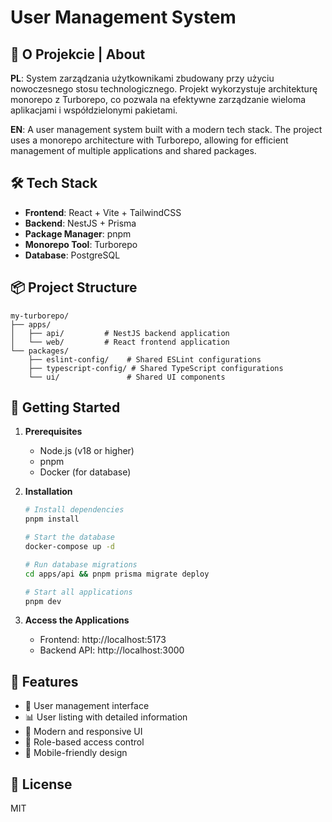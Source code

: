 # User Management System

## 🌟 O Projekcie | About

**PL**: System zarządzania użytkownikami zbudowany przy użyciu nowoczesnego stosu technologicznego. Projekt wykorzystuje architekturę monorepo z Turborepo, co pozwala na efektywne zarządzanie wieloma aplikacjami i współdzielonymi pakietami.

**EN**: A user management system built with a modern tech stack. The project uses a monorepo architecture with Turborepo, allowing for efficient management of multiple applications and shared packages.

## 🛠 Tech Stack

- **Frontend**: React + Vite + TailwindCSS
- **Backend**: NestJS + Prisma
- **Package Manager**: pnpm
- **Monorepo Tool**: Turborepo
- **Database**: PostgreSQL

## 📦 Project Structure

```
my-turborepo/
├── apps/
│   ├── api/         # NestJS backend application
│   └── web/         # React frontend application
└── packages/
    ├── eslint-config/    # Shared ESLint configurations
    ├── typescript-config/ # Shared TypeScript configurations
    └── ui/               # Shared UI components
```

## 🚀 Getting Started

1. **Prerequisites**
   - Node.js (v18 or higher)
   - pnpm
   - Docker (for database)

2. **Installation**

   ```bash
   # Install dependencies
   pnpm install

   # Start the database
   docker-compose up -d

   # Run database migrations
   cd apps/api && pnpm prisma migrate deploy

   # Start all applications
   pnpm dev
   ```

3. **Access the Applications**
   - Frontend: http://localhost:5173
   - Backend API: http://localhost:3000

## 🔑 Features

- 👥 User management interface
- 📊 User listing with detailed information
- 🎨 Modern and responsive UI
- 🔐 Role-based access control
- 📱 Mobile-friendly design

## 📝 License

MIT
